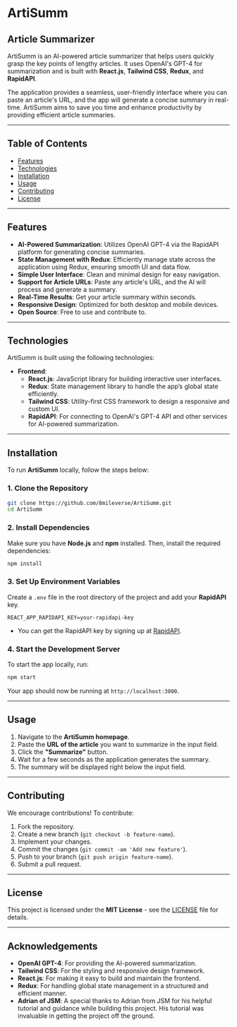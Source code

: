 
# ArtiSumm
## Article Summarizer

ArtiSumm is an AI-powered article summarizer that helps users quickly grasp the key points of lengthy articles. It uses OpenAI's GPT-4 for summarization and is built with **React.js**, **Tailwind CSS**, **Redux**, and **RapidAPI**.

The application provides a seamless, user-friendly interface where you can paste an article's URL, and the app will generate a concise summary in real-time. ArtiSumm aims to save you time and enhance productivity by providing efficient article summaries.

---

## Table of Contents

- [Features](#features)
- [Technologies](#technologies)
- [Installation](#installation)
- [Usage](#usage)
- [Contributing](#contributing)
- [License](#license)

---

## Features

- **AI-Powered Summarization**: Utilizes OpenAI GPT-4 via the RapidAPI platform for generating concise summaries.
- **State Management with Redux**: Efficiently manage state across the application using Redux, ensuring smooth UI and data flow.
- **Simple User Interface**: Clean and minimal design for easy navigation.
- **Support for Article URLs**: Paste any article's URL, and the AI will process and generate a summary.
- **Real-Time Results**: Get your article summary within seconds.
- **Responsive Design**: Optimized for both desktop and mobile devices.
- **Open Source**: Free to use and contribute to.

---

## Technologies

ArtiSumm is built using the following technologies:

- **Frontend**:
  - **React.js**: JavaScript library for building interactive user interfaces.
  - **Redux**: State management library to handle the app’s global state efficiently.
  - **Tailwind CSS**: Utility-first CSS framework to design a responsive and custom UI.
  - **RapidAPI**: For connecting to OpenAI's GPT-4 API and other services for AI-powered summarization.

---

## Installation

To run **ArtiSumm** locally, follow the steps below:

### 1. Clone the Repository

```bash
git clone https://github.com/8mileverse/ArtiSumm.git
cd ArtiSumm
````

### 2. Install Dependencies

Make sure you have **Node.js** and **npm** installed. Then, install the required dependencies:

```bash
npm install
```

### 3. Set Up Environment Variables

Create a `.env` file in the root directory of the project and add your **RapidAPI** key.

```env
REACT_APP_RAPIDAPI_KEY=your-rapidapi-key
```

* You can get the RapidAPI key by signing up at [RapidAPI](https://rapidapi.com/).

### 4. Start the Development Server

To start the app locally, run:

```bash
npm start
```

Your app should now be running at `http://localhost:3000`.

---

## Usage

1. Navigate to the **ArtiSumm homepage**.
2. Paste the **URL of the article** you want to summarize in the input field.
3. Click the **"Summarize"** button.
4. Wait for a few seconds as the application generates the summary.
5. The summary will be displayed right below the input field.

---

## Contributing

We encourage contributions! To contribute:

1. Fork the repository.
2. Create a new branch (`git checkout -b feature-name`).
3. Implement your changes.
4. Commit the changes (`git commit -am 'Add new feature'`).
5. Push to your branch (`git push origin feature-name`).
6. Submit a pull request.

---

## License

This project is licensed under the **MIT License** - see the [LICENSE](LICENSE) file for details.

---

## Acknowledgements

* **OpenAI GPT-4**: For providing the AI-powered summarization.
* **Tailwind CSS**: For the styling and responsive design framework.
* **React.js**: For making it easy to build and maintain the frontend.
* **Redux**: For handling global state management in a structured and efficient manner.
* **Adrian of JSM**: A special thanks to Adrian from JSM for his helpful tutorial and guidance while building this project. His tutorial was invaluable in getting the project off the ground.



